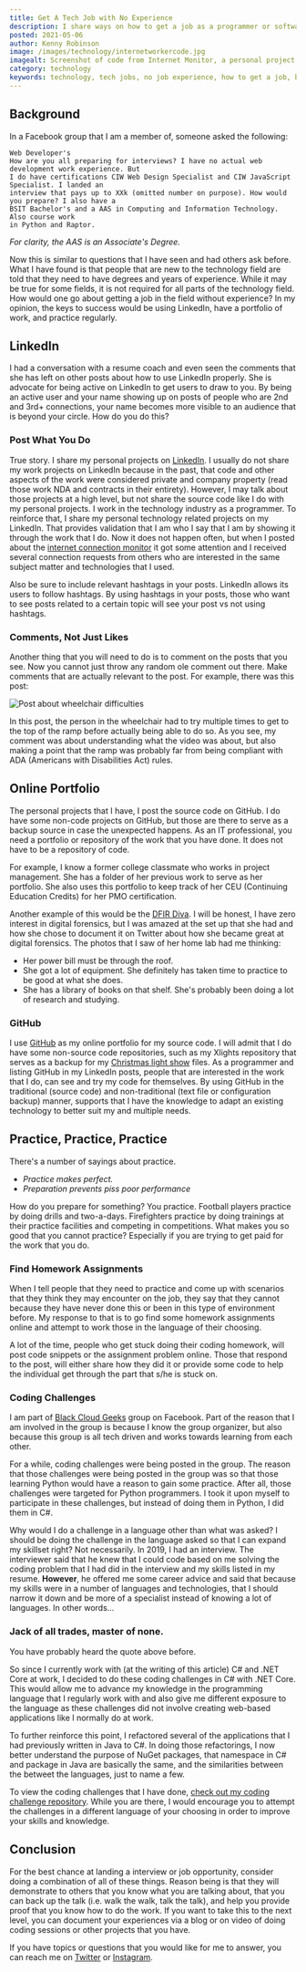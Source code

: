 ```yaml
---
title: Get A Tech Job with No Experience
description: I share ways on how to get a job as a programmer or software developer without much experience.
posted: 2021-05-06
author: Kenny Robinson
image: /images/technology/internetworkercode.jpg
imagealt: Screenshot of code from Internet Monitor, a personal project.
category: technology
keywords: technology, tech jobs, no job experience, how to get a job, blacktechtwitter, working in tech
---
```


## Background

In a Facebook group that I am a member of, someone asked the following:

```text
Web Developer's
How are you all preparing for interviews? I have no actual web development work experience. But
I do have certifications CIW Web Design Specialist and CIW JavaScript Specialist. I landed an
interview that pays up to XXk (omitted number on purpose). How would you prepare? I also have a
BSIT Bachelor's and a AAS in Computing and Information Technology. Also course work
in Python and Raptor.
```

*For clarity, the AAS is an Associate's Degree.*

Now this is similar to questions that I have seen and had others ask before. What I have found
is that people that are new to the technology field are told that they need to have degrees and
years of experience. While it may be true for some fields, it is not required for all parts of the
technology field. How would one go about getting a job in the field without experience? In my opinion, 
the keys to success would be using LinkedIn, have a portfolio of work, and practice regularly.

## LinkedIn

I had a conversation with a resume coach and even seen the comments that she has left on other posts 
about how to use LinkedIn properly.
She is advocate for being active on LinkedIn to get users to draw to you. By being an active user and your name
showing up on posts of people who are 2nd and 3rd+ connections, your name becomes more visible to an
audience that is beyond your circle. How do you do this?

### Post What You Do

True story. I share my personal projects on
<a href="https://linkedin.com/in/krobinsontech" target="_blank">LinkedIn</a>.
I usually do not share my work projects on
LinkedIn because in the past, that code and other aspects of the work were considered private
and company property (read those work NDA and contracts in their entirety). 
However, I may talk about those projects at a high level, but not share the source
code like I do with my personal projects.
I work in the technology industry as a programmer. To reinforce that, I share
my personal technology related projects on my LinkedIn. That provides validation that I am who I
say that I am by showing it through the work that I do. Now it does not happen often, but when I posted
about the
<a href="https://www.linkedin.com/posts/krobinsontech_github-iot-dotnetcore-activity-6762071182108868608-Mtwg" target="_blank">internet connection monitor</a>
it got some attention and I received several connection requests from others who are interested
in the same subject matter and technologies that I used.

Also be sure to include relevant hashtags in your posts. LinkedIn allows its users to follow hashtags.
By using hashtags in your posts, those who want to see posts related to a certain topic will see
your post vs not using hashtags.

### Comments, Not Just Likes

Another thing that you will need to do is to comment on the posts that you see. Now you cannot just
throw any random ole comment out there. Make comments that are actually relevant to the post. For
example, there was this post:

![Post about wheelchair difficulties](/images/technology/wheelchair_difficulties.png.jpg)

In this post, the person in the wheelchair had to try multiple times to get to the top of the
ramp before actually being able to do so. As you see, my comment was about understanding what the video
was about, but also making a point that the ramp was probably far from being compliant with 
ADA (Americans with Disabilities Act) rules.

## Online Portfolio

The personal projects that I have, I post the source code on GitHub. I do have some non-code projects
on GitHub, but those are there to serve as a backup source in case the unexpected happens.
As an IT professional, you need a portfolio or repository of the work that you have done. It does not have 
to be a repository of code.

For example, I know a former college classmate who works in project management. She has a 
folder of her previous work to serve as her portfolio. She also uses this portfolio to keep track of 
her CEU (Continuing Education Credits) for her PMO certification.

Another example of this would be the <a href="https://dfirdiva.com/" target="_blank">DFIR Diva</a>.
I will be honest, I have zero interest in digital forensics, but I was amazed at the set up that she had
and how she chose to document it on Twitter about how she became great at digital forensics. The photos that
I saw of her home lab had me thinking:

* Her power bill must be through the roof.
* She got a lot of equipment. She definitely has taken time to practice to be good at what she does.
* She has a library of books on that shelf. She's probably been doing a lot of research and studying.

### GitHub

I use
<a href="https://github.com/almostengr" target="_blank">GitHub</a> as my online portfolio for my
source code. I will admit that I do have some non-source code repositories, such as my Xlights repository
that serves as a backup for my [Christmas light show](/projects/light-show) files. As a programmer and listing
GitHub in my LinkedIn posts, people that are interested in the work that I do, can see and try
my code for themselves. By using GitHub in the traditional (source code) and non-traditional (text file 
or configuration backup) manner, supports that I have the knowledge to adapt an existing technology 
to better suit my and multiple needs.

## Practice, Practice, Practice

There's a number of sayings about practice.

* *Practice makes perfect.*
* *Preparation prevents piss poor performance*

How do you prepare for something? You practice. Football players practice by doing drills and two-a-days.
Firefighters practice by doing trainings at their practice facilities and competing in competitions.
What makes you so good that you cannot practice? Especially if you are trying to get paid for the work
that you do.

### Find Homework Assignments

When I tell people that they need to practice and come up with scenarios that they think they may
encounter on the job, they say that they cannot because they have never done this or been in this 
type of environment before. My response to that is to go find some homework assignments online and attempt 
to work those in the language of their choosing. 

A lot of the time, people who get stuck doing their coding homework, will post code snippets or the 
assignment problem online. Those that respond to the post, will either share how they did it or provide 
some code to help the individual get through the part that s/he is stuck on.

### Coding Challenges

I am part of [Black Cloud Geeks](https://www.facebook.com/groups/505980596618116/) group on Facebook.
Part of the reason that I am involved in the group is because I know the group organizer, but also because
this group is all tech driven and works towards learning from each other.

For a while, coding challenges were being posted in the group. The reason that those challenges were being
posted in the group was so that those learning Python would have a reason to gain some
practice. After all, those challenges were targeted for Python programmers. I took it upon myself to
participate in these challenges, but instead of doing them in Python, I did them in C#.

Why would I do a challenge in a language other than what was asked? I should be doing the challenge in the
language asked so that I can expand my skillset right? Not necessarily. In 2019, I had an interview.
The interviewer said that he knew that I could code based on me solving the coding problem that
I had did in the interview and my skills listed in my resume. **However**, he offered me some career
advice and said that because my skills were
in a number of languages and technologies, that I should narrow it down and be more of a specialist
instead of knowing a lot of languages. In other words...

### Jack of all trades, master of none.

You have probably heard the quote above before.

So since I currently work with (at the writing of this article)
C# and .NET Core at work, I decided to do these coding challenges in C# with .NET Core. This would allow me to advance
my knowledge in the programming language that I regularly work with and also give me different exposure
to the language as these challenges did not involve creating web-based applications like I normally do
at work.

To further reinforce this point, I refactored several of the applications
that I had previously written in Java to C#. In doing those refactorings, I now better understand
the purpose of NuGet packages, that namespace in C# and package in Java are basically the same, and the 
similarities between the betweet the languages, just to name a few.

To view the coding challenges that I have done,
<a href="https://github.com/almostengr/coding-challenge" target="_blank">check out my
coding challenge repository</a>. While you are there, I would encourage you to attempt the challenges in a
different language of your choosing in order to improve your skills and knowledge.

## Conclusion

For the best chance at landing a interview or job opportunity,
consider doing a combination of all of these things. Reason being is that
they will demonstrate to others that you know what you are talking about, that you
can back up the talk (i.e. walk the walk, talk the talk), and help you provide proof that you know how to
do the work. If you want to take this to the next level, you can document your experiences via a blog or on video 
of doing coding sessions or other projects that you have.

If you have topics or questions that you would like for me to answer, you can reach me on
[Twitter](https://twitter.com/almostengr) or [Instagram](https://www.instagram.com/almostengr).
